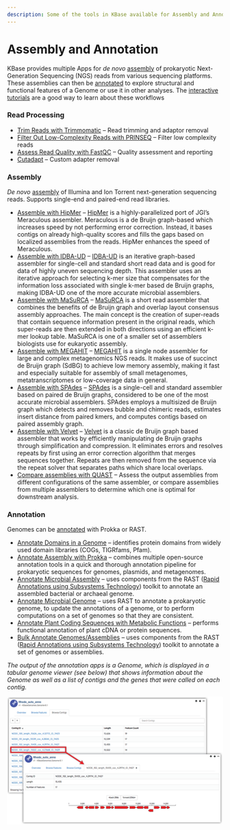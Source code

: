 ```yaml
---
description: Some of the tools in KBase available for Assembly and Annotation
---
```


# Assembly and Annotation

KBase provides multiple Apps for _de novo_ [assembly](https://kbase.us/applist/#Genome%20Assembly) of prokaryotic Next-Generation Sequencing (NGS) reads from various sequencing platforms. These assemblies can then be [annotated](https://kbase.us/applist/#Genome%20Annotation) to explore structural and functional features of a Genome or use it in other analyses. The [interactive tutorials](../../workflows/assembly-annotation/) are a good way to learn about these workflows

### **Read Processing**

* [Trim Reads with Trimmomatic](https://kbase.us/applist/apps/kb\_trimmomatic/run\_trimmomatic/release) – Read trimming and adaptor removal
* [Filter Out Low-Complexity Reads with PRINSEQ](https://kbase.us/applist/apps/kb\_PRINSEQ/execReadLibraryPRINSEQ/release) – Filter low complexity reads
* [Assess Read Quality with FastQC](https://kbase.us/applist/apps/kb\_fastqc/runFastQC/release) – Quality assessment and reporting
* [Cutadapt](https://kbase.us/applist/apps/kb\_cutadapt/remove\_adapters/release) – Custom adapter removal

### Assembly

_De novo_ [assembly](https://kbase.us/applist/#Genome%20Assembly) of Illumina and Ion Torrent next-generation sequencing reads. Supports single-end and paired-end read libraries.

* [Assemble with HipMer](https://kbase.us/applist/apps/hipmer/run\_hipmer\_hpc/release) – [HipMer](https://sourceforge.net/p/hipmer/wiki/Home/) is a highly-parallelized port of JGI’s Meraculous assembler. Meraculous is a de Bruijn graph-based which increases speed by not performing error correction. Instead, it bases contigs on already high-quality scores and fills the gaps based on localized assemblies from the reads. HipMer enhances the speed of Meraculous.
* [Assemble with IDBA-UD](https://kbase.us/applist/apps/kb\_IDBA/run\_idba\_ud/release) – [IDBA-UD](http://i.cs.hku.hk/\~alse/hkubrg/projects/idba\_ud/) is an iterative graph-based assembler for single-cell and standard short read data and is good for data of highly uneven sequencing depth. This assembler uses an iterative approach for selecting k-mer size that compensates for the information loss associated with single k-mer based de Bruijn graphs, making IDBA-UD one of the more accurate microbial assemblers.
* [Assemble with MaSuRCA](https://kbase.us/applist/apps/kb\_MaSuRCA/run\_masurca\_assembler/release) – [MaSuRCA](https://academic.oup.com/bioinformatics/article/29/21/2669/195975/The-MaSuRCA-genome-assembler) is a short read assembler that combines the benefits of de Bruijn graph and overlap layout consensus assembly approaches. The main concept is the creation of super-reads that contain sequence information present in the original reads, which super-reads are then extended in both directions using an efficient k-mer lookup table. MaSuRCA is one of a smaller set of assemblers biologists use for eukaryotic assembly.
* [Assemble with MEGAHIT](https://kbase.us/applist/apps/MEGAHIT/run\_megahit/release) – [MEGAHIT](https://academic.oup.com/bioinformatics/article-lookup/doi/10.1093/bioinformatics/btv033) is a single node assembler for large and complex metagenomics NGS reads. It makes use of succinct de Bruijn graph (SdBG) to achieve low memory assembly, making it fast and especially suitable for assembly of small metagenomes, metatranscriptomes or low-coverage data in general.
* [Assemble with SPAdes](https://kbase.us/applist/apps/kb\_SPAdes/run\_SPAdes/release) – [SPAdes](http://online.liebertpub.com/doi/full/10.1089/cmb.2012.0021) is a single-cell and standard assembler based on paired de Bruijn graphs, considered to be one of the most accurate microbial assemblers. SPAdes employs a multisized de Bruijn graph which detects and removes bubble and chimeric reads, estimates insert distance from paired kmers, and computes contigs based on paired assembly graph.
* [Assemble with Velvet](https://kbase.us/applist/apps/Velvet/run\_velvet/release) – [Velvet](http://onlinelibrary.wiley.com/doi/10.1002/0471250953.bi1105s31/full) is a classic de Bruijn graph based assembler that works by efficiently manipulating de Bruijn graphs through simplification and compression. It eliminates errors and resolves repeats by first using an error correction algorithm that merges sequences together. Repeats are then removed from the sequence via the repeat solver that separates paths which share local overlaps.
* [Compare assemblies with QUAST](https://kbase.us/applist/apps/kb\_quast/run\_QUAST\_app/release) – Assess the output assemblies from different configurations of the same assembler, or compare assemblies from multiple assemblers to determine which one is optimal for downstream analysis.

### Annotation

Genomes can be [annotated](https://kbase.us/applist/#Genome%20Annotation) with Prokka or RAST.&#x20;

* [Annotate Domains in a Genome](https://kbase.us/applist/apps/DomainAnnotation/annotate\_domains\_in\_a\_genome/release) – identifies protein domains from widely used domain libraries (COGs, TIGRfams, Pfam).
* [Annotate Assembly with Prokka](https://kbase.us/applist/apps/ProkkaAnnotation/annotate\_contigs/release) – combines multiple open-source annotation tools in a quick and thorough annotation pipeline for prokaryotic sequences for genomes, plasmids, and metagenomes.
* [Annotate Microbial Assembly](https://kbase.us/applist/apps/RAST\_SDK/annotate\_contigset/release) – uses components from the RAST ([Rapid Annotations using Subsystems Technology](http://rast.nmpdr.org/)) toolkit to annotate an assembled bacterial or archaeal genome.
* [Annotate Microbial Genome](https://kbase.us/applist/apps/RAST\_SDK/reannotate\_microbial\_genome/release) – uses RAST to annotate a prokaryotic genome, to update the annotations of a genome, or to perform computations on a set of genomes so that they are consistent.
* [Annotate Plant Coding Sequences with Metabolic Functions](https://kbase.us/applist/apps/kb\_plant\_rast/annotate\_plant\_transcripts/release) – performs functional annotation of plant cDNA or protein sequences.
* [Bulk Annotate Genomes/Assemblies](https://kbase.us/applist/apps/RAST\_SDK/bulk\_annotate\_genomes\_assemblies/release) – uses components from the RAST ([Rapid Annotations using Subsystems Technology](http://rast.nmpdr.org/)) toolkit to annotate a set of genomes or assemblies.&#x20;

_The output of the annotation apps is a Genome, which is displayed in a tabular genome viewer (see below) that shows information about the Genome as well as a list of contigs and the genes that were called on each contig._

![ViewContig](../../.gitbook/assets/viewcontig.png)
